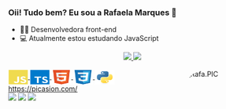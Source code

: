 ### Oii! Tudo bem? Eu sou a Rafaela Marques 👋

- 👧🏻 Desenvolvedora front-end
- 💻 Atualmente estou estudando JavaScript

<div align="center">
  <a href="https://github.com/rmarques-s">
  <img height="180em" src="https://github-readme-stats.vercel.app/api?username=rmarques-s&show_icons=true&theme=cobalt&include_all_commits=true&count_private=true"/>
  <img height="180em" src="https://github-readme-stats.vercel.app/api/top-langs/?username=rmarques-s&layout=compact&langs_count=7&theme=cobalt"/>
</div>


<div style="display: inline_block"><br>
  <img align="center" alt="Rafa-Js" height="30" width="40" src="https://raw.githubusercontent.com/devicons/devicon/master/icons/javascript/javascript-plain.svg">
  <img align="center" alt="Rafa-Ts" height="30" width="40" src="https://raw.githubusercontent.com/devicons/devicon/master/icons/typescript/typescript-plain.svg">
  <img align="center" alt="Rafa-HTML" height="30" width="40" src="https://raw.githubusercontent.com/devicons/devicon/master/icons/html5/html5-original.svg">
  <img align="center" alt="Rafa-CSS" height="30" width="40" src="https://raw.githubusercontent.com/devicons/devicon/master/icons/css3/css3-original.svg">
  <img align="center" alt="Rafa-Python" height="30" width="40" src="https://raw.githubusercontent.com/devicons/devicon/master/icons/python/python-original.svg">
  <a href="https://picasion.com/"><img align="right" alt="Rafa.PIC" height="150" style="border-radius:50px;" src="https://i.picasion.com/pic92/ae1fdc98e299eaa8f743338c0327182b.gif" width="150" height="150" border="0" alt="https://picasion.com/" /></a><br /><a href="https://picasion.com/">https://picasion.com/</a>
</div>

<div> 
  <a href="https://www.instagram.com/_rmmarques/" target="_blank"><img src="https://img.shields.io/badge/-Instagram-%23E4405F?style=for-the-badge&logo=instagram&logoColor=white" target="_blank"></a>
  <a href = "mailto:marquesrafaela15@yahoo.com.br"><img src="https://img.shields.io/badge/-Gmail-%23333?style=for-the-badge&logo=gmail&logoColor=white" target="_blank"></a>
  <a href="https://www.linkedin.com/in/rafaela-ribeiro-marques-dos-santos-82515722b/" target="_blank"><img src="https://img.shields.io/badge/-LinkedIn-%230077B5?style=for-the-badge&logo=linkedin&logoColor=white" target="_blank"></a>
  
</div>
